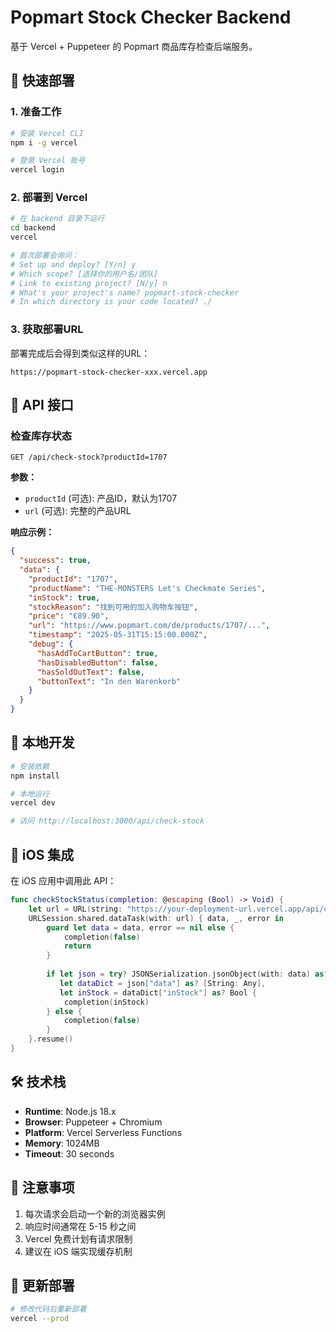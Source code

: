 # Popmart Stock Checker Backend

基于 Vercel + Puppeteer 的 Popmart 商品库存检查后端服务。

## 🚀 快速部署

### 1. 准备工作
```bash
# 安装 Vercel CLI
npm i -g vercel

# 登录 Vercel 账号
vercel login
```

### 2. 部署到 Vercel
```bash
# 在 backend 目录下运行
cd backend
vercel

# 首次部署会询问：
# Set up and deploy? [Y/n] y
# Which scope? [选择你的用户名/团队]
# Link to existing project? [N/y] n
# What's your project's name? popmart-stock-checker
# In which directory is your code located? ./
```

### 3. 获取部署URL
部署完成后会得到类似这样的URL：
```
https://popmart-stock-checker-xxx.vercel.app
```

## 📡 API 接口

### 检查库存状态
```
GET /api/check-stock?productId=1707
```

**参数：**
- `productId` (可选): 产品ID，默认为1707
- `url` (可选): 完整的产品URL

**响应示例：**
```json
{
  "success": true,
  "data": {
    "productId": "1707",
    "productName": "THE-MONSTERS Let's Checkmate Series",
    "inStock": true,
    "stockReason": "找到可用的加入购物车按钮",
    "price": "€89.90",
    "url": "https://www.popmart.com/de/products/1707/...",
    "timestamp": "2025-05-31T15:15:00.000Z",
    "debug": {
      "hasAddToCartButton": true,
      "hasDisabledButton": false,
      "hasSoldOutText": false,
      "buttonText": "In den Warenkorb"
    }
  }
}
```

## 🔧 本地开发

```bash
# 安装依赖
npm install

# 本地运行
vercel dev

# 访问 http://localhost:3000/api/check-stock
```

## 📱 iOS 集成

在 iOS 应用中调用此 API：

```swift
func checkStockStatus(completion: @escaping (Bool) -> Void) {
    let url = URL(string: "https://your-deployment-url.vercel.app/api/check-stock?productId=1707")!
    URLSession.shared.dataTask(with: url) { data, _, error in
        guard let data = data, error == nil else {
            completion(false)
            return
        }
        
        if let json = try? JSONSerialization.jsonObject(with: data) as? [String: Any],
           let dataDict = json["data"] as? [String: Any],
           let inStock = dataDict["inStock"] as? Bool {
            completion(inStock)
        } else {
            completion(false)
        }
    }.resume()
}
```

## 🛠 技术栈

- **Runtime**: Node.js 18.x
- **Browser**: Puppeteer + Chromium
- **Platform**: Vercel Serverless Functions
- **Memory**: 1024MB
- **Timeout**: 30 seconds

## 📝 注意事项

1. 每次请求会启动一个新的浏览器实例
2. 响应时间通常在 5-15 秒之间
3. Vercel 免费计划有请求限制
4. 建议在 iOS 端实现缓存机制

## 🔄 更新部署

```bash
# 修改代码后重新部署
vercel --prod
``` 